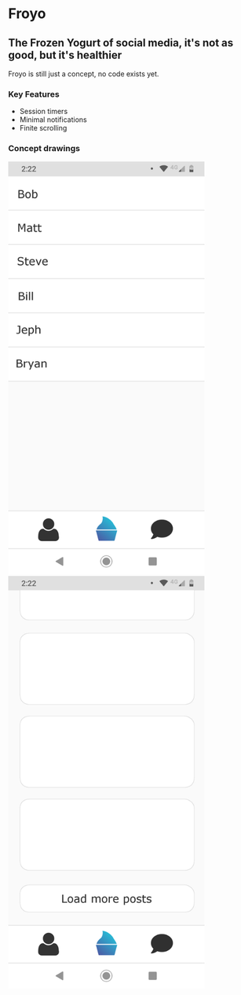 # Froyo
## The Frozen Yogurt of social media, it's not as good, but it's healthier
Froyo is still just a concept, no code exists yet.
### Key Features
- Session timers
- Minimal notifications
- Finite scrolling
### Concept drawings
<div>
  <img alt='Messages' src='./Blueprints/Messages.png' width='400' height='840'/>
  <img alt='Feed' src='./Blueprints/Feed.png' width='400' height='840'/>
</div>
